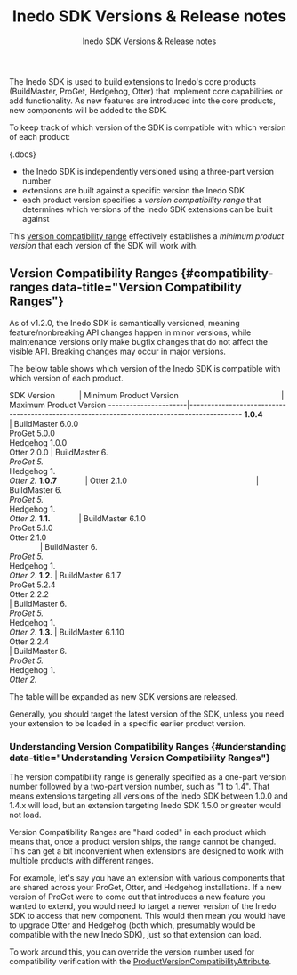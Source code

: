 ﻿---
title: Inedo SDK Versions & Release notes
subtitle: Inedo SDK Versions & Release notes
sequence: 40
keywords: inedo, inedo sdk, versions, release notes
show-headings-in-nav: true
---

The Inedo SDK is used to build extensions to Inedo's core products (BuildMaster, ProGet, Hedgehog, Otter) that implement core capabilities or add functionality. As new features are introduced into the core products, new components will be added to the SDK.

To keep track of which version of the SDK is compatible with which version of each product:

{.docs}
- the Inedo SDK is independently versioned using a three-part version number
- extensions are built against a specific version the Inedo SDK
- each product version specifies a *version compatibility range* that determines which versions of the Inedo SDK extensions can be built against

This [version compatibility range](#compatibility-ranges) effectively establishes a *minimum product version* that each version of the SDK will work with.

## Version Compatibility Ranges {#compatibility-ranges data-title="Version Compatibility Ranges"}

As of v1.2.0, the Inedo SDK is semantically versioned, meaning feature/nonbreaking API changes happen in minor versions,
while maintenance versions only make bugfix changes that do not affect the visible API. Breaking changes may occur in
major versions.

The below table shows which version of the Inedo SDK is compatible with which version of each product.

SDK Version           | Minimum Product Version                                               | Maximum Product Version
----------------------|--------------------------------------------------------------------------------------------
**1.0.4**             | BuildMaster 6.0.0<br/>ProGet 5.0.0<br/>Hedgehog 1.0.0<br/>Otter 2.0.0 | BuildMaster 6.*<br/>ProGet 5.*<br/>Hedgehog 1.*<br/>Otter 2.*
**1.0.7**             | Otter 2.1.0                                                           | BuildMaster 6.*<br/>ProGet 5.*<br/>Hedgehog 1.*<br/>Otter 2.*
**1.1.**              | BuildMaster 6.1.0<br/>ProGet 5.1.0<br/>Otter 2.1.0<br/>               | BuildMaster 6.*<br/>ProGet 5.*<br/>Hedgehog 1.*<br/>Otter 2.*
**1.2.**              | BuildMaster 6.1.7<br/>ProGet 5.2.4<br/>Otter 2.2.2<br/>               | BuildMaster 6.*<br/>ProGet 5.*<br/>Hedgehog 1.*<br/>Otter 2.*
**1.3.**              | BuildMaster 6.1.10<br/>Otter 2.2.4<br/>               | BuildMaster 6.*<br/>ProGet 5.*<br/>Hedgehog 1.*<br/>Otter 2.*


The table will be expanded as new SDK versions are released.

Generally, you should target the latest version of the SDK, unless you need your extension to be loaded in a specific earlier product version.

### Understanding Version Compatibility Ranges {#understanding data-title="Understanding Version Compatibility Ranges"}

The version compatibility range is generally specified as a one-part version number followed by a two-part version number, such as "1 to 1.4".  That means extensions targeting all versions of the Inedo SDK between 1.0.0 and 1.4.x will load, but an extension targeting Inedo SDK 1.5.0 or greater would not load.

Version Compatibility Ranges are "hard coded" in each product which means that, once a product version ships, the range cannot be changed. This can get a bit inconvenient when extensions are designed to work with multiple products with different ranges.

For example, let's say you have an extension with various components that are shared across your ProGet, Otter, and Hedgehog installations. If a new version of ProGet were to come out that introduces a new feature you wanted to extend, you would need to target a newer version of the Inedo SDK to access that new component. This would then mean you would have to upgrade Otter and Hedgehog (both which, presumably would be compatible with the new Inedo SDK), just so that extension can load.

To work around this, you can override the version number used for compatibility verification with the [ProductVersionCompatibilityAttribute](/support/sdk-reference/inedosdk/Inedo.Extensibility/ProductVersionCompatibilityAttribute).   
